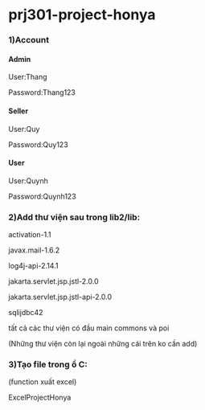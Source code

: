 # prj301-project-honya

### 1)Account

#### Admin
User:Thang

Password:Thang123

#### Seller
User:Quy

Password:Quy123

#### User
User:Quynh

Password:Quynh123

### 2)Add thư viện sau trong lib2/lib:

activation-1.1

javax.mail-1.6.2

log4j-api-2.14.1

jakarta.servlet.jsp.jstl-2.0.0

jakarta.servlet.jsp.jstl-api-2.0.0

sqlijdbc42

tất cả các thư viện có đầu main commons và poi

(Những thư viện còn lại ngoài những cái trên ko cần add)


### 3)Tạo file trong ổ C:
(function xuất excel)

ExcelProjectHonya
